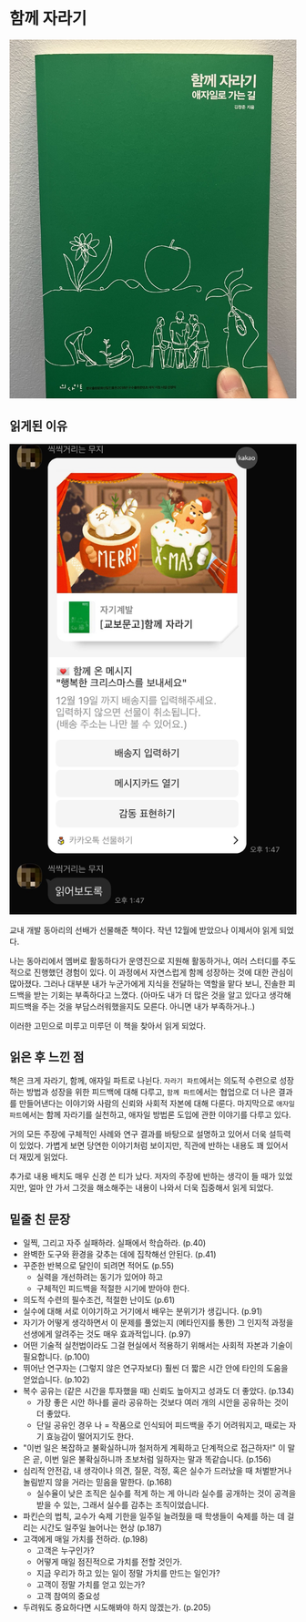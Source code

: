 # 함께 자라기

![함께_자라기](./images/함께_자라기.jpeg)

## 읽게된 이유

![함께_자라기_계기](./images/함께_자라기_계기.jpeg)

교내 개발 동아리의 선배가 선물해준 책이다. 작년 12월에 받았으나 이제서야 읽게 되었다.

나는 동아리에서 멤버로 활동하다가 운영진으로 지원해 활동하거나, 여러 스터디를 주도적으로 진행했던 경험이 있다. 이 과정에서 자연스럽게 함께 성장하는 것에 대한 관심이 많아졌다. 그러나 대부분 내가 누군가에게 지식을 전달하는 역할을 맡다 보니, 진솔한 피드백을 받는 기회는 부족하다고 느꼈다. (아마도 내가 더 많은 것을 알고 있다고 생각해 피드백을 주는 것을 부담스러워했을지도 모른다. 아니면 내가 부족하거나..)

이러한 고민으로 미루고 미루던 이 책을 찾아서 읽게 되었다.

## 읽은 후 느낀 점

책은 크게 자라기, 함께, 애자일 파트로 나뉜다. `자라기 파트`에서는 의도적 수련으로 성장하는 방법과 성장을 위한 피드백에 대해 다루고, `함께 파트`에서는 협업으로 더 나은 결과를 만들어낸다는 이야기와 사람의 신뢰와 사회적 자본에 대해 다룬다. 마지막으로 `애자일 파트`에서는 함께 자라기를 실천하고, 애자일 방법론 도입에 관한 이야기를 다루고 있다.

거의 모든 주장에 구체적인 사례와 연구 결과를 바탕으로 설명하고 있어서 더욱 설득력이 있었다. 가볍게 보면 당연한 이야기처럼 보이지만, 직관에 반하는 내용도 꽤 있어서 더 재밌게 읽었다.

추가로 내용 배치도 매우 신경 쓴 티가 났다. 저자의 주장에 반하는 생각이 들 때가 있었지만, 얼마 안 가서 그것을 해소해주는 내용이 나와서 더욱 집중해서 읽게 되었다.

## 밑줄 친 문장

- 일찍, 그리고 자주 실패하라. 실패에서 학습하라. (p.40)
- 완벽한 도구와 환경을 갖추는 데에 집착해선 안된다. (p.41)
- 꾸준한 반복으로 달인이 되려면 적어도 (p.55)
  - 실력을 개선하려는 동기가 있어야 하고
  - 구체적인 피드백을 적절한 시기에 받아야 한다.
- 의도적 수련의 필수조건, 적절한 난이도 (p.61)
- 실수에 대해 서로 이야기하고 거기에서 배우는 분위기가 생깁니다. (p.91)
- 자기가 어떻게 생각하면서 이 문제를 풀었는지 (메타인지를 통한) 그 인지적 과정을 선생에게 알려주는 것도 매우 효과적입니다. (p.97)
- 어떤 기술적 실천법이라도 그걸 현실에서 적용하기 위해서는 사회적 자본과 기술이 필요합니다. (p.100)
- 뛰어난 연구자는 (그렇지 않은 연구자보다) 훨씬 더 짧은 시간 안에 타인의 도움을 얻었습니다. (p.102)
- 복수 공유는 (같은 시간을 투자했을 때) 신뢰도 높아지고 성과도 더 좋았다. (p.134)
  - 가장 좋은 시안 하나를 골라 공유하는 것보다 여러 개의 시안을 공유하는 것이 더 좋았다.
  - 단일 공유인 경우 나 = 작품으로 인식되어 피드백을 주기 어려워지고, 때로는 자기 효능감이 떨어지기도 한다.
- "이번 일은 복잡하고 불확실하니까 철저하게 계획하고 단계적으로 접근하자!" 이 말은 곧, 이번 일은 불확실하니까 초보처럼 일하자는 말과 똑같습니다. (p.156)
- 심리적 안전감, 내 생각이나 의견, 질문, 걱정, 혹은 실수가 드러났을 때 처벌받거나 놀림받지 않을 거라는 믿음을 말한다. (p.168)
  - 실수율이 낮은 조직은 실수를 적게 하는 게 아니라 실수를 공개하는 것이 공격을 받을 수 있는, 그래서 실수를 감추는 조직이었습니다.
- 파킨슨의 법칙, 교수가 숙제 기한을 일주일 늘려줬을 때 학생들이 숙제를 하는 데 걸리는 시간도 일주일 늘어나는 현상 (p.187)
- 고객에게 매일 가치를 전하라. (p.198)
  - 고객은 누구인가?
  - 어떻게 매일 점진적으로 가치를 전할 것인가.
  - 지금 우리가 하고 있는 일이 정말 가치를 만드는 일인가?
  - 고객이 정말 가치를 얻고 있는가?
  - 고객 참여의 중요성
- 두려워도 중요하다면 시도해봐야 하지 않겠는가. (p.205)
